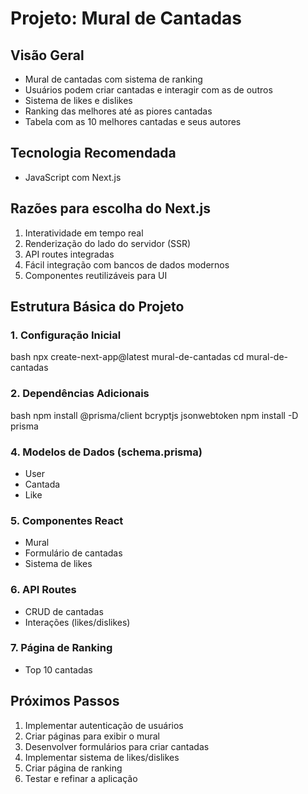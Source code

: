 # Projeto: Mural de Cantadas

## Visão Geral
- Mural de cantadas com sistema de ranking
- Usuários podem criar cantadas e interagir com as de outros
- Sistema de likes e dislikes
- Ranking das melhores até as piores cantadas
- Tabela com as 10 melhores cantadas e seus autores

## Tecnologia Recomendada
- JavaScript com Next.js

## Razões para escolha do Next.js
1. Interatividade em tempo real
2. Renderização do lado do servidor (SSR)
3. API routes integradas
4. Fácil integração com bancos de dados modernos
5. Componentes reutilizáveis para UI

## Estrutura Básica do Projeto

### 1. Configuração Inicial
bash
npx create-next-app@latest mural-de-cantadas
cd mural-de-cantadas

### 2. Dependências Adicionais
bash
npm install @prisma/client bcryptjs jsonwebtoken
npm install -D prisma

### 4. Modelos de Dados (schema.prisma)
- User
- Cantada
- Like

### 5. Componentes React
- Mural
- Formulário de cantadas
- Sistema de likes

### 6. API Routes
- CRUD de cantadas
- Interações (likes/dislikes)

### 7. Página de Ranking
- Top 10 cantadas

## Próximos Passos
1. Implementar autenticação de usuários
2. Criar páginas para exibir o mural
3. Desenvolver formulários para criar cantadas
4. Implementar sistema de likes/dislikes
5. Criar página de ranking
6. Testar e refinar a aplicação

